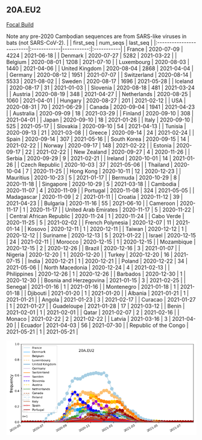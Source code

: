 

## 20A.EU2
[Focal Build](https://nextstrain.org/groups/neherlab/ncov/20A.EU2?f_region=Europe)

Note any pre-2020 Cambodian sequences are from SARS-like viruses in bats (not SARS-CoV-2).
|                          | first_seq   |   num_seqs | last_seq   |
|:-------------------------|:------------|-----------:|:-----------|
| France                   | 2020-07-09  |       4224 | 2021-06-18 |
| Denmark                  | 2020-07-27  |       5282 | 2021-03-22 |
| Belgium                  | 2020-08-01  |       1208 | 2021-07-10 |
| Luxembourg               | 2020-08-03  |       1440 | 2021-04-06 |
| United Kingdom           | 2020-08-04  |       2868 | 2021-04-04 |
| Germany                  | 2020-08-12  |       1951 | 2021-07-07 |
| Switzerland              | 2020-08-14  |       5533 | 2021-08-02 |
| Sweden                   | 2020-08-17  |       1696 | 2021-05-28 |
| Iceland                  | 2020-08-17  |         31 | 2021-01-03 |
| Slovenia                 | 2020-08-18  |        481 | 2021-03-24 |
| Austria                  | 2020-08-19  |        348 | 2021-04-27 |
| Netherlands              | 2020-08-25  |       1060 | 2021-04-01 |
| Hungary                  | 2020-08-27  |        201 | 2021-02-12 |
| USA                      | 2020-08-31  |         70 | 2021-06-29 |
| Canada                   | 2020-09-04  |       1941 | 2021-04-23 |
| Australia                | 2020-09-09  |         18 | 2021-03-29 |
| Finland                  | 2020-09-10  |        308 | 2021-04-01 |
| Japan                    | 2020-09-10  |         18 | 2021-01-26 |
| Italy                    | 2020-09-10  |        525 | 2021-05-17 |
| Slovakia                 | 2020-09-10  |         54 | 2021-04-13 |
| Tunisia                  | 2020-09-13  |         21 | 2021-03-08 |
| Greece                   | 2020-09-14  |         24 | 2021-02-24 |
| Spain                    | 2020-09-14  |        307 | 2021-05-16 |
| South Korea              | 2020-09-15  |         14 | 2021-02-22 |
| Norway                   | 2020-09-17  |        148 | 2021-02-22 |
| Estonia                  | 2020-09-17  |         22 | 2021-02-22 |
| New Zealand              | 2020-09-27  |          4 | 2020-11-26 |
| Serbia                   | 2020-09-29  |          9 | 2021-02-21 |
| Ireland                  | 2020-10-01  |         14 | 2021-01-26 |
| Czech Republic           | 2020-10-03  |         37 | 2021-05-06 |
| Thailand                 | 2020-10-04  |          7 | 2020-11-25 |
| Hong Kong                | 2020-10-11  |         12 | 2020-12-23 |
| Mauritius                | 2020-10-23  |          5 | 2021-01-17 |
| Bermuda                  | 2020-10-29  |          8 | 2020-11-18 |
| Singapore                | 2020-10-29  |          5 | 2021-03-18 |
| Cambodia                 | 2020-11-07  |          4 | 2020-11-09 |
| Portugal                 | 2020-11-08  |        324 | 2021-05-05 |
| Madagascar               | 2020-11-09  |          2 | 2021-01-11 |
| Croatia                  | 2020-11-12  |         39 | 2021-04-23 |
| Bulgaria                 | 2020-11-16  |         55 | 2021-06-10 |
| Cameroon                 | 2020-11-17  |          1 | 2020-11-17 |
| United Arab Emirates     | 2020-11-17  |          5 | 2020-11-22 |
| Central African Republic | 2020-11-24  |          1 | 2020-11-24 |
| Cabo Verde               | 2020-11-25  |          5 | 2021-02-02 |
| French Polynesia         | 2020-12-07  |         11 | 2021-01-14 |
| Kosovo                   | 2020-12-11  |          1 | 2020-12-11 |
| Taiwan                   | 2020-12-12  |          1 | 2020-12-12 |
| Suriname                 | 2020-12-13  |          5 | 2021-01-22 |
| Israel                   | 2020-12-15  |         24 | 2021-02-11 |
| Morocco                  | 2020-12-15  |          1 | 2020-12-15 |
| Mozambique               | 2020-12-15  |          2 | 2020-12-26 |
| Brazil                   | 2020-12-16  |          3 | 2021-01-07 |
| Nigeria                  | 2020-12-20  |          1 | 2020-12-20 |
| Turkey                   | 2020-12-20  |         16 | 2021-07-15 |
| India                    | 2020-12-21  |          1 | 2020-12-21 |
| Poland                   | 2020-12-22  |         34 | 2021-05-06 |
| North Macedonia          | 2020-12-24  |          4 | 2021-02-13 |
| Philippines              | 2020-12-26  |          1 | 2020-12-26 |
| Barbados                 | 2020-12-30  |          1 | 2020-12-30 |
| Bosnia and Herzegovina   | 2021-01-15  |          3 | 2021-02-25 |
| Senegal                  | 2021-01-16  |          1 | 2021-01-16 |
| Montenegro               | 2021-01-18  |          1 | 2021-01-18 |
| Djibouti                 | 2021-01-20  |          1 | 2021-01-20 |
| Albania                  | 2021-01-21  |          1 | 2021-01-21 |
| Angola                   | 2021-01-23  |          3 | 2021-02-17 |
| Curacao                  | 2021-01-27  |          1 | 2021-01-27 |
| Guadeloupe               | 2021-01-28  |         17 | 2021-03-12 |
| Benin                    | 2021-02-01  |          1 | 2021-02-01 |
| Qatar                    | 2021-02-07  |          2 | 2021-02-16 |
| Monaco                   | 2021-02-22  |          2 | 2021-02-22 |
| Latvia                   | 2021-03-16  |          3 | 2021-04-20 |
| Ecuador                  | 2021-04-03  |         56 | 2021-07-30 |
| Republic of the Congo    | 2021-05-21  |          1 | 2021-05-21 |

![Overall trends 20A.EU2](/overall_trends_figures/overall_trends_20A.EU2.png)